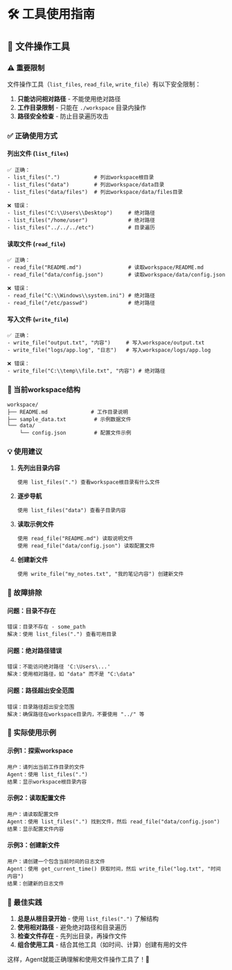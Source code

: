 # 🛠️ 工具使用指南

## 📁 文件操作工具

### ⚠️ 重要限制

文件操作工具（`list_files`, `read_file`, `write_file`）有以下安全限制：

1. **只能访问相对路径** - 不能使用绝对路径
2. **工作目录限制** - 只能在 `./workspace` 目录内操作
3. **路径安全检查** - 防止目录遍历攻击

### ✅ 正确使用方式

#### 列出文件 (`list_files`)

```
✅ 正确：
- list_files(".")           # 列出workspace根目录
- list_files("data")        # 列出workspace/data目录
- list_files("data/files")  # 列出workspace/data/files目录

❌ 错误：
- list_files("C:\\Users\\Desktop")     # 绝对路径
- list_files("/home/user")             # 绝对路径
- list_files("../../../etc")           # 目录遍历
```

#### 读取文件 (`read_file`)

```
✅ 正确：
- read_file("README.md")               # 读取workspace/README.md
- read_file("data/config.json")        # 读取workspace/data/config.json

❌ 错误：
- read_file("C:\\Windows\\system.ini") # 绝对路径
- read_file("/etc/passwd")             # 绝对路径
```

#### 写入文件 (`write_file`)

```
✅ 正确：
- write_file("output.txt", "内容")     # 写入workspace/output.txt
- write_file("logs/app.log", "日志")   # 写入workspace/logs/app.log

❌ 错误：
- write_file("C:\\temp\\file.txt", "内容") # 绝对路径
```

### 📂 当前workspace结构

```
workspace/
├── README.md              # 工作目录说明
├── sample_data.txt         # 示例数据文件
└── data/
    └── config.json         # 配置文件示例
```

### 💡 使用建议

1. **先列出目录内容**
   ```
   使用 list_files(".") 查看workspace根目录有什么文件
   ```

2. **逐步导航**
   ```
   使用 list_files("data") 查看子目录内容
   ```

3. **读取示例文件**
   ```
   使用 read_file("README.md") 读取说明文件
   使用 read_file("data/config.json") 读取配置文件
   ```

4. **创建新文件**
   ```
   使用 write_file("my_notes.txt", "我的笔记内容") 创建新文件
   ```

### 🔧 故障排除

#### 问题：目录不存在
```
错误：目录不存在 - some_path
解决：使用 list_files(".") 查看可用目录
```

#### 问题：绝对路径错误
```
错误：不能访问绝对路径 'C:\Users\...'
解决：使用相对路径，如 "data" 而不是 "C:\data"
```

#### 问题：路径超出安全范围
```
错误：目录路径超出安全范围
解决：确保路径在workspace目录内，不要使用 "../" 等
```

### 🎯 实际使用示例

#### 示例1：探索workspace
```
用户：请列出当前工作目录的文件
Agent：使用 list_files(".") 
结果：显示workspace根目录内容
```

#### 示例2：读取配置文件
```
用户：请读取配置文件
Agent：使用 list_files(".") 找到文件，然后 read_file("data/config.json")
结果：显示配置文件内容
```

#### 示例3：创建新文件
```
用户：请创建一个包含当前时间的日志文件
Agent：使用 get_current_time() 获取时间，然后 write_file("log.txt", "时间内容")
结果：创建新的日志文件
```

### 🚀 最佳实践

1. **总是从根目录开始** - 使用 `list_files(".")` 了解结构
2. **使用相对路径** - 避免绝对路径和目录遍历
3. **检查文件存在** - 先列出目录，再操作文件
4. **组合使用工具** - 结合其他工具（如时间、计算）创建有用的文件

这样，Agent就能正确理解和使用文件操作工具了！🎉
